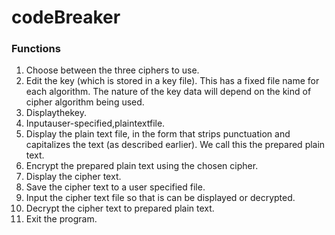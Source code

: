 # codeBreaker

### Functions 

1. Choose between the three ciphers to use.
2. Edit the key (which is stored in a key file). This has a fixed file name for each algorithm. The nature of the key data will depend on the kind of cipher algorithm being used.
3. Displaythekey.
4. Inputauser-specified,plaintextfile.
5. Display the plain text file, in the form that strips punctuation and capitalizes the text (as described earlier). We call this the prepared plain text.
6. Encrypt the prepared plain text using the chosen cipher.
7. Display the cipher text.
8. Save the cipher text to a user specified file.
9. Input the cipher text file so that is can be displayed or decrypted.
10. Decrypt the cipher text to prepared plain text. 
11. Exit the program.
